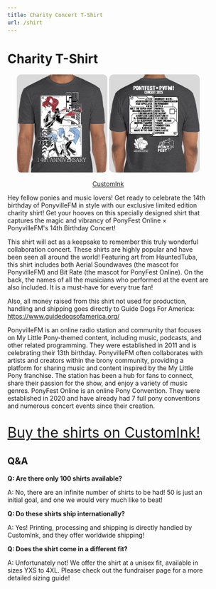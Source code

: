 ```yaml
---
title: Charity Concert T-Shirt
url: /shirt
---
```


# Charity T-Shirt

<div class="text-box" style="text-align: left; width: 100%; max-width: 90%;">

<div style="text-align: center;" id="shirt-ad">

[![image of shirt charity shirt, front](/images/charity/pvfmpfo25shirtfront.png)](https://www.customink.com/fundraising/ponyfest-online-x-ponyvillefm-14th-birthday)
[![image of shirt charity shirt, back](/images/charity/pvfmpfo25shirtback.png)](https://www.customink.com/fundraising/ponyfest-online-x-ponyvillefm-14th-birthday)

[CustomInk](https://www.customink.com/fundraising/ponyfest-online-x-ponyvillefm-14th-birthday)
</div>

<style type="text/css">

#shirt-ad img {
border-radius: 10px;
max-width: 45%;
}

</style>


Hey fellow ponies and music lovers! Get ready to celebrate the 14th birthday of PonyvilleFM in style with our exclusive limited edition charity shirt! Get your hooves on this specially designed shirt that captures the magic and vibrancy of PonyFest Online × PonyvilleFM's 14th Birthday Concert!

This shirt will act as a keepsake to remember this truly wonderful collaboration concert. These shirts are highly popular and have been seen all around the world! Featuring art from HauntedTuba, this shirt includes both Aerial Soundwaves (the mascot for PonyvilleFM) and Bit Rate (the mascot for PonyFest Online). On the back, the names of all the musicians who performed at the event are also included. It is a must-have for every true fan!

Also, all money raised from this shirt not used for production, handling and shipping goes directly to Guide Dogs For America: https://www.guidedogsofamerica.org/

PonyvilleFM is an online radio station and community that focuses on My Little Pony-themed content, including music, podcasts, and other related programming. They were established in 2011 and is celebrating their 13th birthday. PonyvilleFM often collaborates with artists and creators within the brony community, providing a platform for sharing music and content inspired by the My Little Pony franchise. The station has been a hub for fans to connect, share their passion for the show, and enjoy a variety of music genres.
PonyFest Online is an online Pony Convention. They were established in 2020 and have already had 7 full pony conventions and numerous concert events since their creation.

<span style="font-size: xx-large;">

[Buy the shirts on CustomInk!](https://www.customink.com/fundraising/pfo-x-pvfm-2024)

</span>

## Q&A

**Q: Are there only 100 shirts available?**

A: No, there are an infinite number of shirts to be had! 50 is just an initial goal, and one we would very much like to beat!

**Q: Do these shirts ship internationally?**

A: Yes! Printing, processing and shipping is directly handled by CustomInk, and they offer worldwide shipping!

**Q: Does the shirt come in a different fit?**

A: Unfortunately not! We offer the shirt at a unisex fit, available in sizes YXS to 4XL. Please check out the fundraiser page for a more detailed sizing guide!


</div>
